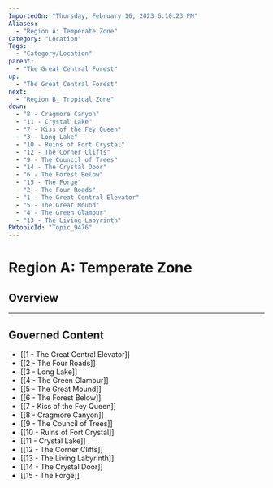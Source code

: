 ```yaml
---
ImportedOn: "Thursday, February 16, 2023 6:10:23 PM"
Aliases:
  - "Region A: Temperate Zone"
Category: "Location"
Tags:
  - "Category/Location"
parent:
  - "The Great Central Forest"
up:
  - "The Great Central Forest"
next:
  - "Region B_ Tropical Zone"
down:
  - "8 - Cragmore Canyon"
  - "11 - Crystal Lake"
  - "7 - Kiss of the Fey Queen"
  - "3 - Long Lake"
  - "10 - Ruins of Fort Crystal"
  - "12 - The Corner Cliffs"
  - "9 - The Council of Trees"
  - "14 - The Crystal Door"
  - "6 - The Forest Below"
  - "15 - The Forge"
  - "2 - The Four Roads"
  - "1 - The Great Central Elevator"
  - "5 - The Great Mound"
  - "4 - The Green Glamour"
  - "13 - The Living Labyrinth"
RWtopicId: "Topic_9476"
---
```

# Region A: Temperate Zone
## Overview
---
## Governed Content
- [[1 - The Great Central Elevator]]
- [[2 - The Four Roads]]
- [[3 - Long Lake]]
- [[4 - The Green Glamour]]
- [[5 - The Great Mound]]
- [[6 - The Forest Below]]
- [[7 - Kiss of the Fey Queen]]
- [[8 - Cragmore Canyon]]
- [[9 - The Council of Trees]]
- [[10 - Ruins of Fort Crystal]]
- [[11 - Crystal Lake]]
- [[12 - The Corner Cliffs]]
- [[13 - The Living Labyrinth]]
- [[14 - The Crystal Door]]
- [[15 - The Forge]]

